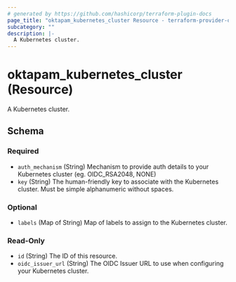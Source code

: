 ```yaml
---
# generated by https://github.com/hashicorp/terraform-plugin-docs
page_title: "oktapam_kubernetes_cluster Resource - terraform-provider-oktapam"
subcategory: ""
description: |-
  A Kubernetes cluster.
---
```


# oktapam_kubernetes_cluster (Resource)

A Kubernetes cluster.



<!-- schema generated by tfplugindocs -->
## Schema

### Required

- `auth_mechanism` (String) Mechanism to provide auth details to your Kubernetes cluster (eg. OIDC_RSA2048, NONE)
- `key` (String) The human-friendly key to associate with the Kubernetes cluster. Must be simple alphanumeric without spaces.

### Optional

- `labels` (Map of String) Map of labels to assign to the Kubernetes cluster.

### Read-Only

- `id` (String) The ID of this resource.
- `oidc_issuer_url` (String) The OIDC Issuer URL to use when configuring your Kubernetes cluster.


